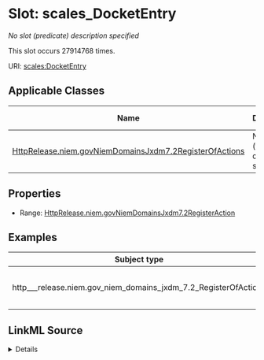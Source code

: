 

# Slot: scales_DocketEntry


_No slot (predicate) description specified_






This slot occurs 27914768 times.


URI: [scales:DocketEntry](http://schemas.scales-okn.org/rdf/scales#DocketEntry)



<!-- no inheritance hierarchy -->





## Applicable Classes

| Name | Description | Modifies Slot |
| --- | --- | --- |
| [HttpRelease.niem.govNiemDomainsJxdm7.2RegisterOfActions](../classes/HttpRelease.niem.govNiemDomainsJxdm7.2RegisterOfActions.md) | No class (type) description specified |  yes  |







## Properties

* Range: [HttpRelease.niem.govNiemDomainsJxdm7.2RegisterAction](../classes/HttpRelease.niem.govNiemDomainsJxdm7.2RegisterAction.md)






## Examples

| Subject type | Object type | Example subject | Example object | Occurrences |
| --- | --- | --- | --- | --- |
| http___release.niem.gov_niem_domains_jxdm_7.2_RegisterOfActions | http___release.niem.gov_niem_domains_jxdm_7.2_RegisterAction | scales:DocketTable/ga-clayton-magistrate-civil;;0:00-cm-00001 | scales:DocketEntry/ga-clayton-magistrate-civil;;0:00-cm-00001_de0 | 27914768 |




## LinkML Source

<details>

```yaml
name: scales_DocketEntry
annotations:
  count:
    tag: count
    value: 27914768
description: No slot (predicate) description specified
examples:
- object:
    example_object: scales:DocketEntry/ga-clayton-magistrate-civil;;0:00-cm-00001_de0
    example_object_type: http___release.niem.gov_niem_domains_jxdm_7.2_RegisterAction
    example_predicate: scales:DocketEntry
    example_subject: scales:DocketTable/ga-clayton-magistrate-civil;;0:00-cm-00001
    example_subject_type: http___release.niem.gov_niem_domains_jxdm_7.2_RegisterOfActions
from_schema: scales-kg
rank: 1000
slot_uri: scales:DocketEntry
alias: scales_DocketEntry
domain_of:
- http___release.niem.gov_niem_domains_jxdm_7.2_RegisterOfActions
range: http___release.niem.gov_niem_domains_jxdm_7.2_RegisterAction

```
</details>
